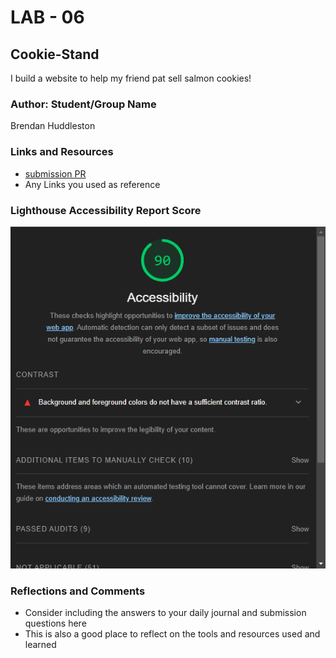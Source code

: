 # LAB - 06

## Cookie-Stand

I build a website to help my friend pat sell salmon cookies!

### Author: Student/Group Name

Brendan Huddleston

### Links and Resources

* [submission PR](http://xyz.com)
* Any Links you used as reference

### Lighthouse Accessibility Report Score

![lighthouseScore](lighthouselab06.png)

### Reflections and Comments

* Consider including the answers to your daily journal and submission questions here
* This is also a good place to reflect on the tools and resources used and learned
